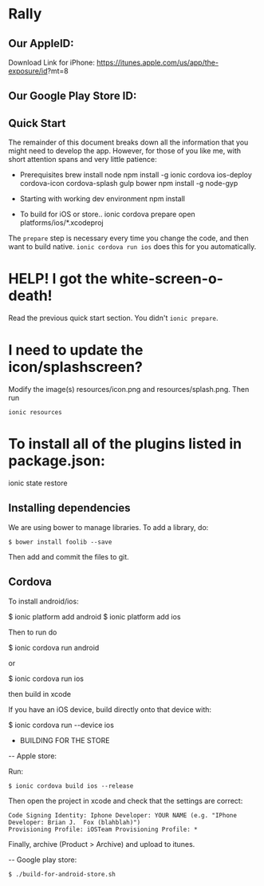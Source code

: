 # Rally
## Our AppleID:
Download Link for iPhone: https://itunes.apple.com/us/app/the-exposure/id<AppleID>?mt=8

## Our Google Play Store ID:

## Quick Start

The remainder of this document breaks down all the information that
you might need to develop the app.  However, for those of you like me,
with short attention spans and very little patience:

 - Prerequisites
    brew install node
    npm install -g ionic cordova ios-deploy cordova-icon cordova-splash gulp bower
    npm install -g node-gyp

 - Starting with working dev environment
    npm install

- To build for iOS or store..
    ionic cordova prepare
    open platforms/ios/*.xcodeproj
    <build in xcode>

The `prepare` step is necessary every time you change the code, and then want to build native.  `ionic cordova run ios` does this for you automatically.

# HELP!  I got the white-screen-o-death!

Read the previous quick start section.  You didn't `ionic prepare`.

# I need to update the icon/splashscreen?

Modify the image(s) resources/icon.png and resources/splash.png.  Then run

    ionic resources

# To install all of the plugins listed in package.json:

  ionic state restore

## Installing dependencies

We are using bower to manage libraries. To add a library, do:

    $ bower install foolib --save

Then add and commit the files to git.


## Cordova

To install android/ios:

  $ ionic platform add android
  $ ionic platform add ios

Then to run do

  $ ionic cordova run android

  or

  $ ionic cordova run ios

  then build in xcode

If you have an iOS device, build directly onto that device with:

   $ ionic cordova run --device ios

- BUILDING FOR THE STORE

-- Apple store:

  Run:

    $ ionic cordova build ios --release

  Then open the project in xcode and check that the settings are correct:

    Code Signing Identity: Iphone Developer: YOUR NAME (e.g. "IPhone Developer: Brian J.  Fox (blahblah)")
    Provisioning Profile: iOSTeam Provisioning Profile: *

  Finally, archive (Product > Archive) and upload to itunes.

-- Google play store:

    $ ./build-for-android-store.sh

